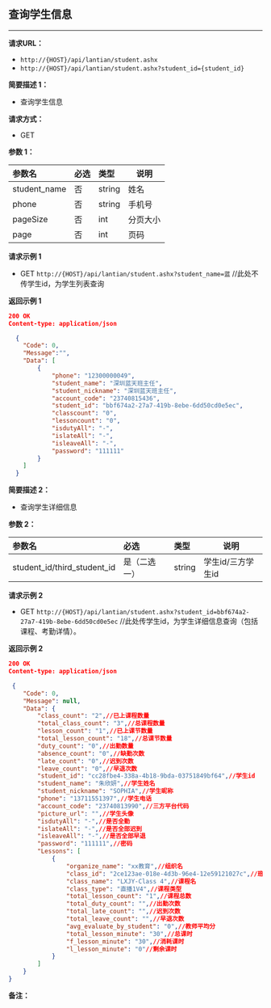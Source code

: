 ## 查询学生信息
--------------------

**请求URL：** 
- `http://{HOST}/api/lantian/student.ashx`
- `http://{HOST}/api/lantian/student.ashx?student_id={student_id}`

**简要描述 1：** 

- 查询学生信息
  
**请求方式：**
- GET

**参数 1：** 

|参数名|必选|类型|说明|
|:----    |:---|:----- |-----   |
|student_name    |否  |string |姓名|
|phone    |否  |string |手机号   |
|pageSize    |否  |int |分页大小   |
|page    |否  |int |页码   |

**请求示例 1**

- GET `http://{HOST}/api/lantian/student.ashx?student_name=蓝` //此处不传学生id，为学生列表查询

**返回示例 1**

``` json
200 OK
Content-type: application/json

  {
    "Code": 0,
    "Message":"",
    "Data": [
        {
            "phone": "12300000049",
            "student_name": "深圳蓝天班主任",
            "student_nickname": "深圳蓝天班主任",
            "account_code": "23740815436",
            "student_id": "bbf674a2-27a7-419b-8ebe-6dd50cd0e5ec",
            "classcount": "0",
            "lessoncount": "0",
            "isdutyAll": "-",
            "islateAll": "-",
            "isleaveAll": "-",
            "password": "111111"
        }
    ]
  }
```
**简要描述 2：** 

- 查询学生详细信息

**参数 2：** 

|参数名|必选|类型|说明|
|:----    |:---|:----- |-----   |
|student_id/third_student_id  |是（二选一）  |string |学生id/三方学生id   |

**请求示例 2**

- GET `http://{HOST}/api/lantian/student.ashx?student_id=bbf674a2-27a7-419b-8ebe-6dd50cd0e5ec` //此处传学生id，为学生详细信息查询（包括课程、考勤详情）。

**返回示例 2**

``` json
200 OK
Content-type: application/json

 {
    "Code": 0,
    "Message": null,
    "Data": {
        "class_count": "2",//已上课程数量
        "total_class_count": "3",//总课程数量
        "lesson_count": "1",//已上课节数量
        "total_lesson_count": "18",//总课节数量
        "duty_count": "0",//出勤数量
        "absence_count": "0",//缺勤次数
        "late_count": "0",//迟到次数
        "leave_count": "0",//早退次数
        "student_id": "cc28fbe4-338a-4b18-9bda-03751849bf64",//学生id
        "student_name": "朱欣妍",//学生姓名
        "student_nickname": "SOPHIA",//学生昵称
        "phone": "13711551397",//学生电话
        "account_code": "23740813990",//三方平台代码
        "picture_url": "",//学生头像
        "isdutyAll": "-",//是否全勤
        "islateAll": "-",//是否全部迟到
        "isleaveAll": "-",//是否全部早退
        "password": "111111",//密码
        "Lessons": [
            {
                "organize_name": "xx教育",//组织名
                "class_id": "2ce123ae-018e-4d3b-96e4-12e59121027c",//班级id
                "class_name": "LXJY-Class 4",//课程名
                "class_type": "直播1V4",//课程类型
                "total_lesson_count": "1",//课程总数
                "total_duty_count": "",//出勤次数
                "total_late_count": "",//迟到次数
                "total_leave_count": "",//早退次数
                "avg_evaluate_by_student": "0",//教师平均分
                "total_lesson_minute": "30",//总课时
                "f_lesson_minute": "30",//消耗课时
                "l_lesson_minute": "0"//剩余课时
            }
        ]
    }
}
```
**备注：** 

